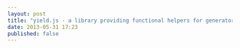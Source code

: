 ```yaml
---
layout: post
title: "yield.js - a library providing functional helpers for generators"
date: 2013-05-31 17:23
published: false
---
```

